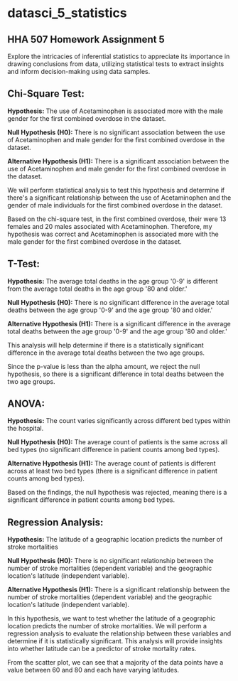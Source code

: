 # datasci_5_statistics
## **HHA 507 Homework Assignment 5**

Explore the intricacies of inferential statistics to appreciate its importance in drawing conclusions from data, utilizing statistical tests to extract insights and inform decision-making using data samples.

## Chi-Square Test:
**Hypothesis:**
The use of Acetaminophen is associated more with the male gender for the first combined overdose in the dataset.

**Null Hypothesis (H0):**
There is no significant association between the use of Acetaminophen and male gender for the first combined overdose in the dataset.

**Alternative Hypothesis (H1):**
There is a significant association between the use of Acetaminophen and male gender for the first combined overdose in the dataset.

We will perform statistical analysis to test this hypothesis and determine if there's a significant relationship between the use of Acetaminophen and the gender of male individuals for the first combined overdose in the dataset.

Based on the chi-square test, in the first combined overdose, their were 13 females and 20 males associated with Acetaminophen. Therefore, my hypothesis was correct and Acetaminophen is associated more with the male gender for the first combined overdose in the dataset.  

## T-Test:
**Hypothesis:**
The average total deaths in the age group '0-9' is different from the average total deaths in the age group '80 and older.'

**Null Hypothesis (H0):**
There is no significant difference in the average total deaths between the age group '0-9' and the age group '80 and older.'

**Alternative Hypothesis (H1):**
There is a significant difference in the average total deaths between the age group '0-9' and the age group '80 and older.'

This analysis will help determine if there is a statistically significant difference in the average total deaths between the two age groups.

Since the p-value is less than the alpha amount, we reject the null hypothesis, so there is a significant difference in total deaths between the two age groups. 

## **ANOVA:**
**Hypothesis:**
The count varies significantly across different bed types within the hospital. 

**Null Hypothesis (H0):**
The average count of patients is the same across all bed types (no significant difference in patient counts among bed types).

**Alternative Hypothesis (H1):**
The average count of patients is different across at least two bed types (there is a significant difference in patient counts among bed types).

Based on the findings, the null hypothesis was rejected, meaning there is a significant difference in patient counts among bed types.  

## **Regression Analysis:**
**Hypothesis:**
The latitude of a geographic location predicts the number of stroke mortalities

**Null Hypothesis (H0):**
There is no significant relationship between the number of stroke mortalities (dependent variable) and the geographic location's latitude (independent variable).

**Alternative Hypothesis (H1):**
There is a significant relationship between the number of stroke mortalities (dependent variable) and the geographic location's latitude (independent variable).

In this hypothesis, we want to test whether the latitude of a geographic location predicts the number of stroke mortalities. We will perform a regression analysis to evaluate the relationship between these variables and determine if it is statistically significant. This analysis will provide insights into whether latitude can be a predictor of stroke mortality rates.

From the scatter plot, we can see that a majority of the data points have a value between 60 and 80 and each have varying latitudes. 